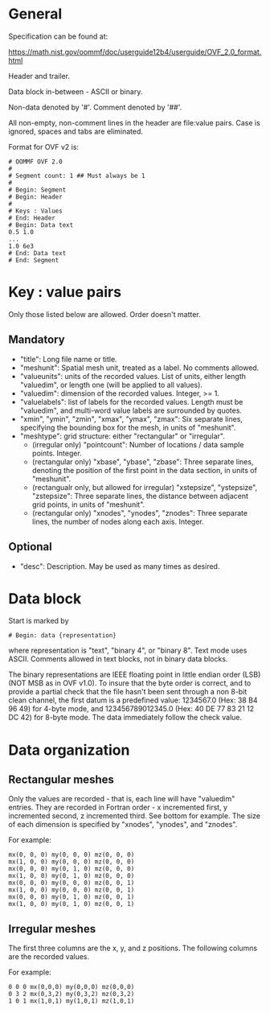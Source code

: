 # General

Specification can be found at:

https://math.nist.gov/oommf/doc/userguide12b4/userguide/OVF_2.0_format.html

Header and trailer.

Data block in-between - ASCII or binary.

Non-data denoted by '#'. Comment denoted by '##'.

All non-empty, non-comment lines in the header are file:value pairs.
Case is ignored, spaces and tabs are eliminated.

Format for OVF v2 is:

```
# OOMMF OVF 2.0
#
# Segment count: 1 ## Must always be 1
#
# Begin: Segment
# Begin: Header
#
# Keys : Values
# End: Header
# Begin: Data text
0.5 1.0
...
1.0 6e3
# End: Data text
# End: Segment
```

# Key : value pairs

Only those listed below are allowed. Order doesn't matter.

## Mandatory

- "title": Long file name or title.
- "meshunit": Spatial mesh unit, treated as a label. No comments allowed.
- "valueunits": units of the recorded values. List of units, either length "valuedim", or length one (will be applied to all values).
- "valuedim": dimension of the recorded values. Integer, >= 1.
- "valuelabels": list of labels for the recorded values. Length must be "valuedim", and multi-word value labels are surrounded by quotes.
- "xmin", "ymin", "zmin", "xmax", "ymax", "zmax": Six separate lines, specifying the bounding box for the mesh, in units of "meshunit".
- "meshtype": grid structure: either "rectangular" or "irregular".
  - (irregular only) "pointcount": Number of locations / data sample points. Integer.
  - (rectangular only) "xbase", "ybase", "zbase": Three separate lines, denoting the position of the first point in the data section, in units of "meshunit".
  - (rectangualr only, but allowed for irregular) "xstepsize", "ystepsize", "zstepsize": Three separate lines, the distance between adjacent grid points, in units of "meshunit".
  - (rectangular only) "xnodes", "ynodes", "znodes": Three separate lines, the number of nodes along each axis. Integer.

## Optional

- "desc": Description. May be used as many times as desired.

# Data block

Start is marked by

```
# Begin: data {representation}
```

where representation is "text", "binary 4", or "binary 8". Text mode uses ASCII. Comments allowed in text blocks, not in binary data blocks.

The binary representations are IEEE floating point in little endian order (LSB) (NOT MSB as in OVF v1.0).
To insure that the byte order is correct, and to provide a partial check that the file hasn't been sent through a non 8-bit clean channel,
the first datum is a predefined value: 1234567.0 (Hex: 38 B4 96 49) for 4-byte mode, and 123456789012345.0 (Hex: 40 DE 77 83 21 12 DC 42) for 8-byte mode.
The data immediately follow the check value.

# Data organization

## Rectangular meshes

Only the values are recorded - that is, each line will have "valuedim" entries.
They are recorded in Fortran order - x incremented first, y incremented second, z incremented third. See bottom for example.
The size of each dimension is specified by "xnodes", "ynodes", and "znodes".

For example:

```
mx(0, 0, 0) my(0, 0, 0) mz(0, 0, 0)
mx(1, 0, 0) my(0, 0, 0) mz(0, 0, 0)
mx(0, 0, 0) my(0, 1, 0) mz(0, 0, 0)
mx(1, 0, 0) my(0, 1, 0) mz(0, 0, 0)
mx(0, 0, 0) my(0, 0, 0) mz(0, 0, 1)
mx(1, 0, 0) my(0, 0, 0) mz(0, 0, 1)
mx(0, 0, 0) my(0, 1, 0) mz(0, 0, 1)
mx(1, 0, 0) my(0, 1, 0) mz(0, 0, 1)
```

## Irregular meshes

The first three columns are the x, y, and z positions. The following columns are the recorded values.

For example: 

```
0 0 0 mx(0,0,0) my(0,0,0) mz(0,0,0)
0 3 2 mx(0,3,2) my(0,3,2) mz(0,3,2)
1 0 1 mx(1,0,1) my(1,0,1) mz(1,0,1)
```